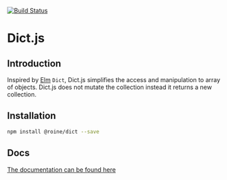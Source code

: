 [![Build Status](https://travis-ci.org/roine/Dict.js.svg?branch=master)](https://travis-ci.org/roine/Dict.js)

# Dict.js

## Introduction
Inspired by [Elm][elm] `Dict`, Dict.js simplifies the access and manipulation to array of objects. Dict.js does not mutate the collection instead it
returns a new collection.

## Installation
```bash
npm install @roine/dict --save
```
## Docs

[The documentation can be found here][doc]

[elm]: http://elm-lang.org/
[doc]: DOCUMENTATION.md